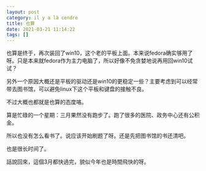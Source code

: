 ```yaml
---
layout: post
category: il y a là cendre
title: 也算
date: 2021-03-21 11:14:22
tags: []
---
```


也算是终于，再次装回了win10，这个老的平板上面。本来说fedora确实够用了呀。只是本来就fedora作为主力电脑了，所以好像不免贪婪地说再用回win10试试？

另外一个原因大概还是平板的驱动还是win10的更稳定一些？主要考虑到可以经常带去图书馆，可以避免linux下这个平板和键盘的接触不良。

不过大概也都就是也算的态度咯。

算是忙碌的一个星期：三月果然没有跑步了。跑了很多的医院、政务中心还有公积金。

所以也没有怎么看书了。说应该开始刷题了呀。还是先把图书馆的书还清吧。

也是很长时间了。

話說回來，這個3月都快過完，貌似今年也是時間飛快的呀。




